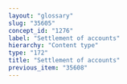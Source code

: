 ```yaml
---
layout: "glossary"
slug: "35605"
concept_id: "1276"
label: "Settlement of accounts"
hierarchy: "Content type"
type: "172"
title: "Settlement of accounts"
previous_item: "35608"
---
```

